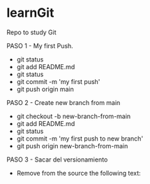 # learnGit
Repo to study Git

PASO 1 - My first Push. 
*  git status
*  git add README.md 
*  git status
*  git commit -m 'my first push'
*  git push origin main

PASO 2 - Create new branch from main
*  git checkout -b new-branch-from-main
*  git add README.md
*  git status
*  git commit -m 'my first push to new branch'
*  git push origin new-branch-from-main

PASO 3 - Sacar del versionamiento
*  Remove from the source the following text: 
